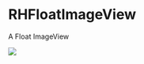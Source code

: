 RHFloatImageView
================

A Float ImageView

[![](https://raw.github.com/rathahin/RHFloatImageView/master/ss1.gif)](https://raw.github.com/rathahin/RHFloatImageView/master/ss1.gif)
